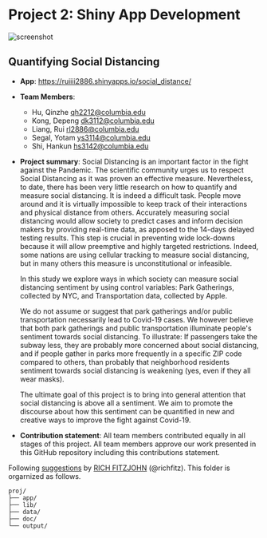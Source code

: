 # Project 2: Shiny App Development
![screenshot](doc/figs/map_intro.JPG)

## Quantifying Social Distancing
+ **App**: https://ruiiii2886.shinyapps.io/social_distance/

+ **Team Members**:
	+ Hu, Qinzhe  qh2212@columbia.edu
	+ Kong, Depeng  dk3112@columbia.edu
	+ Liang, Rui  rl2886@columbia.edu
	+ Segal, Yotam  ys3114@columbia.edu
	+ Shi, Hankun  hs3142@columbia.edu

+ **Project summary**: 
	Social Distancing is an important factor in the fight against the Pandemic. The scientific community urges us to respect Social Distancing as it was proven an effective measure. 
	Nevertheless, to date, there has been very little research on how to quantify and measure social distancing. It is indeed a difficult task. People move around and it is virtually impossible to keep track of their interactions and physical distance from others. 
	Accurately measuring social distancing would allow society to predict cases and inform decision makers by providing real-time data, as apposed to the 14-days delayed testing results. 
	This step is crucial in preventing wide lock-downs because it will allow preemptive and highly targeted restrictions. Indeed, some nations are using cellular tracking to measure social distancing, but in many others this measure is unconstitutional or infeasible. 
	
	
	In this study we explore ways in which society can measure social distancing sentiment by using control variables: Park Gatherings, collected by NYC, and Transportation data, collected by Apple.
	
	We do not assume or suggest that park gatherings and/or public transportation necessarily lead to Covid-19 cases. We however believe that both park gatherings and public transportation illuminate people's sentiment towards social distancing. To illustrate: If passengers take the subway less, they are probably more concerned about social distancing, and if people gather in parks more frequently in a specific ZIP code compared to others, than probably that neighborhood residents sentiment towards social distancing is weakening (yes, even if they all wear masks). 
	
	The ultimate goal of this project is to bring into general attention that social distancing is above all a sentiment. We aim to promote the discourse about how this sentiment can be quantified in new and creative ways to improve the fight against Covid-19.

	
+ **Contribution statement**: All team members contributed equally in all stages of this project. All team members approve our work presented in this GitHub repository including this contributions statement. 

Following [suggestions](http://nicercode.github.io/blog/2013-04-05-projects/) by [RICH FITZJOHN](http://nicercode.github.io/about/#Team) (@richfitz). This folder is orgarnized as follows.

```
proj/
├── app/
├── lib/
├── data/
├── doc/
└── output/
```

